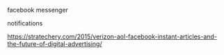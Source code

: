 facebook messenger

notifications

https://stratechery.com/2015/verizon-aol-facebook-instant-articles-and-the-future-of-digital-advertising/